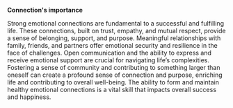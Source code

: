 

**Connection's importance**

Strong emotional connections are fundamental to a successful and fulfilling life. These connections, built on trust, empathy, and mutual respect, provide a sense of belonging, support, and purpose. Meaningful relationships with family, friends, and partners offer emotional security and resilience in the face of challenges. Open communication and the ability to express and receive emotional support are crucial for navigating life’s complexities. Fostering a sense of community and contributing to something larger than oneself can create a profound sense of connection and purpose, enriching life and contributing to overall well-being. The ability to form and maintain healthy emotional connections is a vital skill that impacts overall success and happiness.


